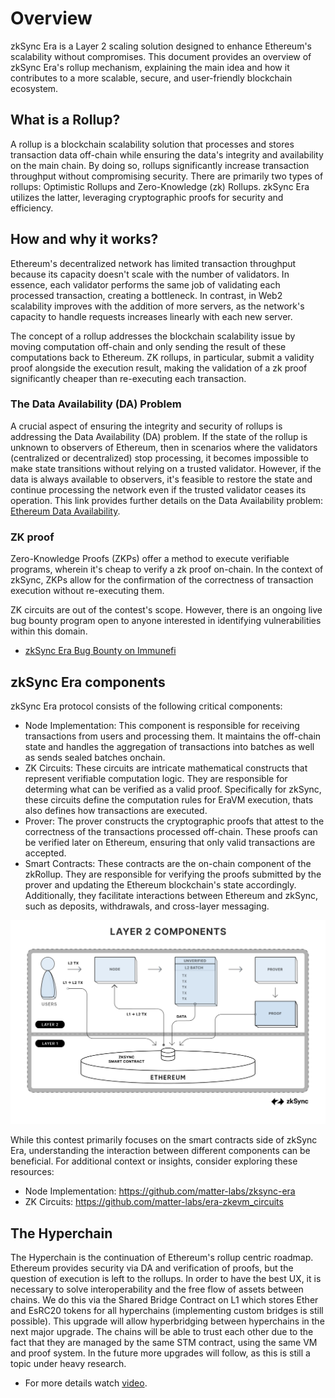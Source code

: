 # Overview

zkSync Era is a Layer 2 scaling solution designed to enhance Ethereum's scalability without compromises. This document provides an overview of zkSync Era's rollup mechanism, explaining the main idea and how it contributes to a more scalable, secure, and user-friendly blockchain ecosystem.

## What is a Rollup?

A rollup is a blockchain scalability solution that processes and stores transaction data off-chain while ensuring the data's integrity and availability on the main chain. By doing so, rollups significantly increase transaction throughput without compromising security. There are primarily two types of rollups: Optimistic Rollups and Zero-Knowledge (zk) Rollups. zkSync Era utilizes the latter, leveraging cryptographic proofs for security and efficiency.

## How and why it works?

Ethereum's decentralized network has limited transaction throughput because its capacity doesn't scale with the number of validators. In essence, each validator performs the same job of validating each processed transaction, creating a bottleneck. In contrast, in Web2 scalability improves with the addition of more servers, as the network's capacity to handle requests increases linearly with each new server. 

The concept of a rollup addresses the blockchain scalability issue by moving computation off-chain and only sending the result of these computations back to Ethereum. ZK rollups, in particular, submit a validity proof alongside the execution result, making the validation of a zk proof significantly cheaper than re-executing each transaction.

### The Data Availability (DA) Problem

A crucial aspect of ensuring the integrity and security of rollups is addressing the Data Availability (DA) problem. If the state of the rollup is unknown to observers of Ethereum, then in scenarios where the validators (centralized or decentralized) stop processing, it becomes impossible to make state transitions without relying on a trusted validator. However, if the data is always available to observers, it's feasible to restore the state and continue processing the network even if the trusted validator ceases its operation. This link provides further details on the Data Availability problem: [Ethereum Data Availability](https://ethereum.org/en/developers/docs/data-availability/).

### ZK proof

Zero-Knowledge Proofs (ZKPs) offer a method to execute verifiable programs, wherein it's cheap to verify a zk proof on-chain. In the context of zkSync, ZKPs allow for the confirmation of the correctness of transaction execution without re-executing them.

ZK circuits are out of the contest's scope. However, there is an ongoing live bug bounty program open to anyone interested in identifying vulnerabilities within this domain.
- [zkSync Era Bug Bounty on Immunefi](https://immunefi.com/bounty/zksyncera/)

## zkSync Era components

zkSync Era protocol consists of the following critical components:

* Node Implementation: This component is responsible for receiving transactions from users and processing them. It maintains the off-chain state and handles the aggregation of transactions into batches as well as sends sealed batches onchain.
* ZK Circuits: These circuits are intricate mathematical constructs that represent verifiable computation logic. They are responsible for determing what can be verified as a valid proof. Specifically for zkSync, these circuits define the computation rules for EraVM execution, thats also defines how transactions are executed.
* Prover: The prover constructs the cryptographic proofs that attest to the correctness of the transactions processed off-chain. These proofs can be verified later on Ethereum, ensuring that only valid transactions are accepted.
* Smart Contracts: These contracts are the on-chain component of the zkRollup. They are responsible for verifying the proofs submitted by the prover and updating the Ethereum blockchain's state accordingly. Additionally, they facilitate interactions between Ethereum and zkSync, such as deposits, withdrawals, and cross-layer messaging.

![zkSync components.png](zkSync%20components.png)

While this contest primarily focuses on the smart contracts side of zkSync Era, understanding the interaction between different components can be beneficial. For additional context or insights, consider exploring these resources:
* Node Implementation: https://github.com/matter-labs/zksync-era
* ZK Circuits: https://github.com/matter-labs/era-zkevm_circuits


## The Hyperchain

The Hyperchain is the continuation of Ethereum's rollup centric roadmap. Ethereum provides security via DA and verification of proofs, but the question of execution is left to the rollups. In order to have the best UX, it is necessary to solve interoperability and the free flow of assets between chains. We do this via the Shared Bridge Contract on L1 which stores Ether and EsRC20 tokens for all hyperchains (implementing custom bridges is still possible). This upgrade will allow hyperbridging between hyperchains in the next major upgrade. The chains will be able to trust each other due to the fact that they are managed by the same STM contract, using the same VM and proof system. In the future more upgrades will follow, as this is still a topic under heavy research. 

- For more details watch [video](https://www.youtube.com/watch?v=BxpKa-S2m34).
